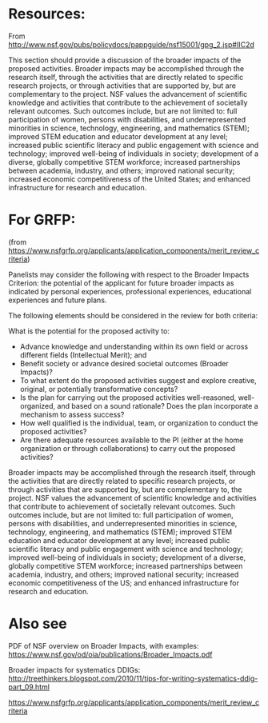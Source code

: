 # Resources:

From http://www.nsf.gov/pubs/policydocs/pappguide/nsf15001/gpg_2.jsp#IIC2d

This section should provide a discussion of the broader impacts of the proposed activities. Broader impacts may be accomplished through the research itself, through the activities that are directly related to specific research projects, or through activities that are supported by, but are complementary to the project. NSF values the advancement of scientific knowledge and activities that contribute to the achievement of societally relevant outcomes. Such outcomes include, but are not limited to: full participation of women, persons with disabilities, and underrepresented minorities in science, technology, engineering, and mathematics (STEM); improved STEM education and educator development at any level; increased public scientific literacy and public engagement with science and technology; improved well-being of individuals in society; development of a diverse, globally competitive STEM workforce; increased partnerships between academia, industry, and others; improved national security; increased economic competitiveness of the United States; and enhanced infrastructure for research and education.

# For GRFP:
(from https://www.nsfgrfp.org/applicants/application_components/merit_review_criteria)

Panelists may consider the following with respect to the Broader Impacts Criterion: the potential of the applicant for future broader impacts as indicated by personal experiences, professional experiences, educational experiences and future plans.

The following elements should be considered in the review for both criteria:

What is the potential for the proposed activity to:

* Advance knowledge and understanding within its own field or across different fields (Intellectual Merit); and
* Benefit society or advance desired societal outcomes (Broader Impacts)?
* To what extent do the proposed activities suggest and explore creative, original, or potentially transformative concepts?
* Is the plan for carrying out the proposed activities well-reasoned, well-organized, and based on a sound rationale? Does the plan incorporate a mechanism to assess success?
* How well qualified is the individual, team, or organization to conduct the proposed activities?
* Are there adequate resources available to the PI (either at the home organization or through collaborations) to carry out the proposed activities?

Broader impacts may be accomplished through the research itself, through the activities that are directly related to specific research projects, or through activities that are supported by, but are complementary to, the project. NSF values the advancement of scientific knowledge and activities that contribute to achievement of societally relevant outcomes. Such outcomes include, but are not limited to: full participation of women, persons with disabilities, and underrepresented minorities in science, technology, engineering, and mathematics (STEM); improved STEM education and educator development at any level; increased public scientific literacy and public engagement with science and technology; improved well-being of individuals in society; development of a diverse, globally competitive STEM workforce; increased partnerships between academia, industry, and others; improved national security; increased economic competitiveness of the US; and enhanced infrastructure for research and education.

# Also see

PDF of NSF overview on Broader Impacts, with examples: https://www.nsf.gov/od/oia/publications/Broader_Impacts.pdf

Broader impacts for systematics DDIGs: http://treethinkers.blogspot.com/2010/11/tips-for-writing-systematics-ddig-part_09.html

https://www.nsfgrfp.org/applicants/application_components/merit_review_criteria
